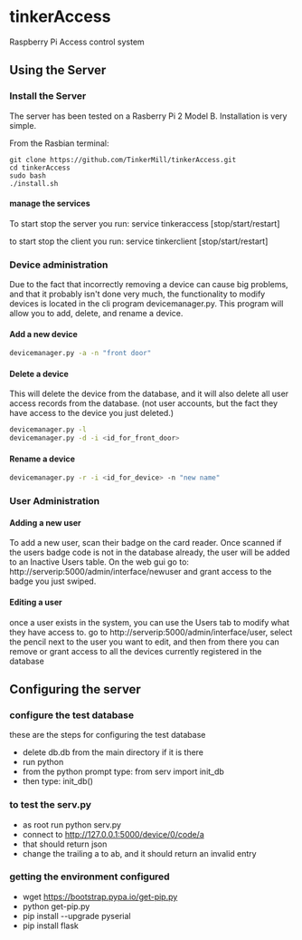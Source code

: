 # tinkerAccess
Raspberry Pi Access control system

## Using the Server
### Install the Server
The server has been tested on a Rasberry Pi 2 Model B. Installation is very simple.

From the Rasbian terminal:

```
git clone https://github.com/TinkerMill/tinkerAccess.git
cd tinkerAccess
sudo bash
./install.sh
```

#### manage the services

To start stop the server you run: service tinkeraccess [stop/start/restart]

to start stop the client you run: service tinkerclient [stop/start/restart]

### Device administration
Due to the fact that incorrectly removing a device can cause big problems, and
that it probably isn't done very much, the functionality to modify devices
is located in the cli program devicemanager.py.  This program will allow
you to add, delete, and rename a device.

#### Add a new device
```sh
devicemanager.py -a -n "front door"
```
#### Delete a device
This will delete the device from the database, and it will also delete
all user access records from the database. (not user accounts, but
the fact they have access to the device you just deleted.)
```sh
devicemanager.py -l
devicemanager.py -d -i <id_for_front_door>
```
#### Rename a device
```sh
devicemanager.py -r -i <id_for_device> -n "new name"
```

### User Administration
#### Adding a new user
To add a new user, scan their badge on the card reader.  Once scanned
if the users badge code is not in the database already, the user
will be added to an Inactive Users table.  On the web gui go to:
http://serverip:5000/admin/interface/newuser  and grant access to
the badge you just swiped.
#### Editing a user
once a user exists in the system, you can use the Users tab to modify
what they have access to.  go to http://serverip:5000/admin/interface/user,
select the pencil next to the user you want to edit, and then from there
you can remove or grant access to all the devices currently registered
in the database


## Configuring the server
### configure the test database
these are the steps for configuring the test database
- delete db.db from the main directory if it is there
- run python
- from the python prompt type:  from serv import init_db
- then type:  init_db()
### to test the serv.py
- as root run python serv.py
- connect to http://127.0.0.1:5000/device/0/code/a
- that should return json
- change the trailing a to ab, and it should return an invalid entry


### getting the environment configured
-  wget https://bootstrap.pypa.io/get-pip.py
-  python get-pip.py
-  pip install --upgrade pyserial
-  pip install flask
